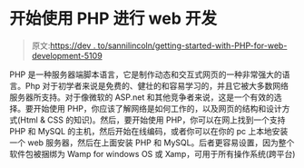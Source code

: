 # 开始使用 PHP 进行 web 开发

> 原文:[https://dev . to/sannilincoln/getting-started-with-PHP-for-web-development-5109](https://dev.to/sannilincoln/getting-started-with-php-for-web-development-5109)

PHP 是一种服务器端脚本语言，它是制作动态和交互式网页的一种非常强大的语言。Php 对于初学者来说是免费的、健壮的和容易学习的，并且它被大多数网络服务器所支持。对于像微软的 ASP.net 和其他竞争者来说，这是一个有效的选择。要开始使用 PHP，你应该了解网络是如何工作的，以及网页的结构和设计方式(Html & CSS 的知识)。然后，要开始使用 PHP，你可以在网上找到一个支持 PHP 和 MySQL 的主机，然后开始在线编码，或者你可以在你的 pc 上本地安装一个 web 服务器，然后在上面安装 PHP 和 MySQL。后者更容易设置，因为整个软件包被捆绑为 Wamp for windows OS 或 Xamp，可用于所有操作系统(跨平台)
